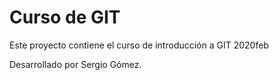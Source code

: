 # Curso de GIT

Este proyecto contiene el curso de introducción a GIT 2020feb

Desarrollado por Sergio Gómez.
